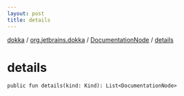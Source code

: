 ```yaml
---
layout: post
title: details
---
```

[dokka](../../index.md) / [org.jetbrains.dokka](../index.md) / [DocumentationNode](index.md) / [details](details.md)

# details

```
public fun details(kind: Kind): List<DocumentationNode>
```
